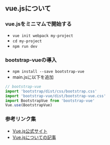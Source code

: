 ## vue.jsについて
### vue.jsをミニマムで開始する
- `vue init webpack my-project`
- `cd my-project`
- `npm run dev`

### bootstrap-vueの導入
- `npm install --save bootstrap-vue`
- main.jsに以下を追加
```js
// bootstrap-vue
import 'bootstrap/dist/css/bootstrap.css'
import 'bootstrap-vue/dist/bootstrap-vue.css'
import BootstrapVue from 'bootstrap-vue'
Vue.use(BootstrapVue)
```

### 参考リンク集
- [Vue.js公式サイト](https://jp.vuejs.org/)
- [Vue.jsについての記事](http://gihyo.jp/dev/serial/01/vuejs/0001)
